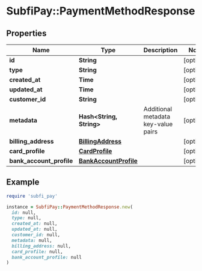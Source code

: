 # SubfiPay::PaymentMethodResponse

## Properties

| Name | Type | Description | Notes |
| ---- | ---- | ----------- | ----- |
| **id** | **String** |  | [optional] |
| **type** | **String** |  | [optional] |
| **created_at** | **Time** |  | [optional] |
| **updated_at** | **Time** |  | [optional] |
| **customer_id** | **String** |  | [optional] |
| **metadata** | **Hash&lt;String, String&gt;** | Additional metadata key-value pairs | [optional] |
| **billing_address** | [**BillingAddress**](BillingAddress.md) |  | [optional] |
| **card_profile** | [**CardProfile**](CardProfile.md) |  | [optional] |
| **bank_account_profile** | [**BankAccountProfile**](BankAccountProfile.md) |  | [optional] |

## Example

```ruby
require 'subfi_pay'

instance = SubfiPay::PaymentMethodResponse.new(
  id: null,
  type: null,
  created_at: null,
  updated_at: null,
  customer_id: null,
  metadata: null,
  billing_address: null,
  card_profile: null,
  bank_account_profile: null
)
```

